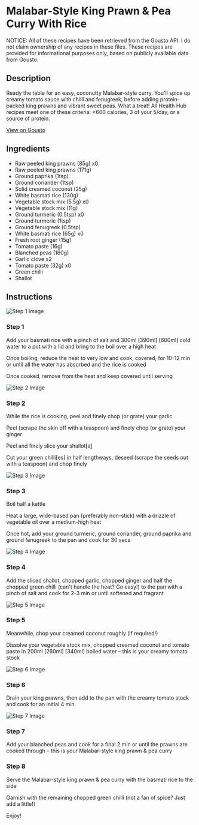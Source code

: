 # Malabar-Style King Prawn & Pea Curry With Rice

NOTICE: All of these recipes have been retrieved from the Gousto API. I do not claim ownership of any recipes in these files. These recipes are provided for informational purposes only, based on publicly available data from Gousto.

## Description

Ready the table for an easy, coconutty Malabar-style curry. You'll spice up creamy tomato sauce with chilli and fenugreek, before adding protein-packed king prawns and vibrant sweet peas. What a treat! All Health Hub recipes meet one of these criteria: <600 calories, 3 of your 5/day, or a source of protein.


[View on Gousto](https://www.gousto.co.uk/recipes/cookbook/easy-malabar-prawn-pea-curry)

## Ingredients

- Raw peeled king prawns (85g) x0
- Raw peeled king prawns (171g)
- Ground paprika (1tsp)
- Ground coriander (1tsp)
- Solid creamed coconut (25g)
- White basmati rice (130g)
- Vegetable stock mix (5.5g) x0
- Vegetable stock mix (11g)
- Ground turmeric (0.5tsp) x0
- Ground turmeric (1tsp)
- Ground fenugreek (0.5tsp)
- White basmati rice (65g) x0
- Fresh root ginger (15g)
- Tomato paste (16g)
- Blanched peas (160g)
- Garlic clove x2
- Tomato paste (32g) x0
- Green chilli
- Shallot

## Instructions

![Step 1 Image](https://production-media.gousto.co.uk/cms/recipe-step-image/Step-1-1624270849609-x200.jpg)

### Step 1

Add your basmati rice with a pinch of salt and 300ml <span class="text-purple">[390ml]</span> <span class="text-danger">[600ml]</span> cold water to a pot with a lid and bring to the boil over a high heat

Once boiling, reduce the heat to very low and cook, covered, for 10-12 min or until all the water has absorbed and the rice is cooked

Once cooked, remove from the heat and keep covered until serving

![Step 2 Image](https://production-media.gousto.co.uk/cms/recipe-step-image/Step-2--1624273725252-x200.jpg)

### Step 2

While the rice is cooking, peel and finely chop (or grate) your garlic

Peel (scrape the skin off with a teaspoon) and finely chop (or grate) your ginger

Peel and finely slice your shallot[s]

Cut your green chilli[es] in half lengthways, deseed (scrape the seeds out with a teaspoon) and chop finely

![Step 3 Image](https://production-media.gousto.co.uk/cms/recipe-step-image/Step-3-1624270860962-x200.jpg)

### Step 3

Boil half a kettle

Heat a large, wide-based pan (preferably non-stick) with a drizzle of vegetable oil over a medium-high heat

Once hot, add your ground turmeric, ground coriander, ground paprika and ground fenugreek to the pan and cook for 30 secs

![Step 4 Image](https://production-media.gousto.co.uk/cms/recipe-step-image/Step-4-1624270868202-x200.jpg)

### Step 4

Add the sliced shallot, chopped garlic, chopped ginger and half the chopped green chilli (can't handle the heat? Go easy!) to the pan with a pinch of salt and cook for 2-3 min or until softened and fragrant

![Step 5 Image](https://production-media.gousto.co.uk/cms/recipe-step-image/Step-5-1624270876364-x200.jpg)

### Step 5

Meanwhile, chop your creamed coconut roughly (if required!)

Dissolve your vegetable stock mix, chopped creamed coconut and tomato paste in 200ml <span class="text-purple">[260ml] </span><span class="text-danger">[340ml]</span> boiled water – this is your creamy tomato stock

![Step 6 Image](https://production-media.gousto.co.uk/cms/recipe-step-image/Step-6-1624270882336-x200.jpg)

### Step 6

Drain your king prawns, then add to the pan with the creamy tomato stock and cook for an initial 4 min

![Step 7 Image](https://production-media.gousto.co.uk/cms/recipe-step-image/Step-7-1624270907593-x200.jpg)

### Step 7

Add your blanched peas and cook for a final 2 min or until the prawns are cooked through – this is your Malabar-style king prawn & pea curry

### Step 8

Serve the Malabar-style king prawn & pea curry with the basmati rice to the side

Garnish with the remaining chopped green chilli (not a fan of spice? Just add a little!)

Enjoy!

